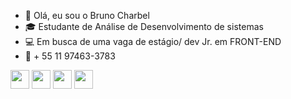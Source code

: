 - 🧔 Olá, eu sou o Bruno Charbel
- 🎓 Estudante de Análise de Desenvolvimento de sistemas
- 💻 Em busca de uma vaga de estágio/ dev Jr. em FRONT-END
- 📱 + 55 11 97463-3783

<div>
  <img align="center" height="30" widht="30" src="https://cdn.jsdelivr.net/gh/devicons/devicon/icons/html5/html5-original.svg"/>
  <img align="center" height="30" widht="30" src="https://cdn.jsdelivr.net/gh/devicons/devicon/icons/css3/css3-original.svg"/>
  <img align="center" height="30" widht="30" src="https://cdn.jsdelivr.net/gh/devicons/devicon/icons/javascript/javascript-original.svg"/>
  <img align="center" height="30" widht="30" src="https://cdn.jsdelivr.net/gh/devicons/devicon/icons/python/python-original.svg"/>
</div>

         
            
          
          
